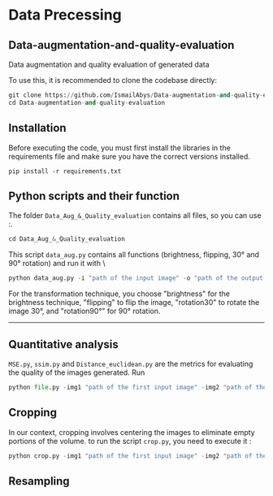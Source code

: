 # Data Precessing

## Data-augmentation-and-quality-evaluation
Data augmentation and quality evaluation of generated data

To use this, it is recommended to clone the codebase directly:

```Python 
git clone https://github.com/IsmailAbys/Data-augmentation-and-quality-evaluation.git
cd Data-augmentation-and-quality-evaluation
```

## Installation
Before executing the code, you must first install the libraries in the requirements file and make sure you have the correct versions installed.

`pip install -r requirements.txt`


## Python scripts and their function
The folder `Data_Aug_&_Quality_evaluation` contains all files, so you can use :.
```Python
cd Data_Aug_&_Quality_evaluation
```

This script `data_aug.py` contains all functions (brightness, flipping, 30° and 90° rotation) and run it with \
```Python 
python data_aug.py -i "path of the input image" -o "path of the output folder" -tech "Transformation technique"
```
For the transformation technique, you choose "brightness" for the brightness technique, "flipping" to flip the image, "rotation30" to rotate the image 30°, and "rotation90°" for 90° rotation.


---
## Quantitative analysis
`MSE.py`, `ssim.py` and `Distance_euclidean.py` are the metrics for evaluating the quality of the images generated. Run
```Python 
python file.py -img1 "path of the first input image" -img2 "path of the second input image.
```

## Cropping
In our context, cropping involves centering the images to eliminate empty portions of the volume.
to run the script `crop.py`, you need to execute it :
```Python 
python crop.py -img1 "path of the first input image" -img2 "path of the output folder for the cropped imagee".
```

## Resampling 
